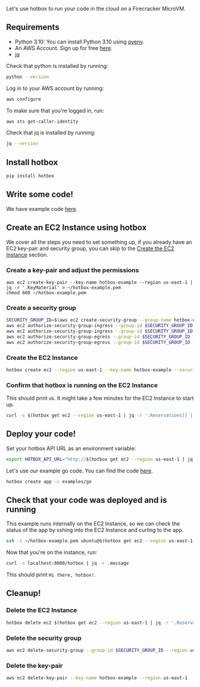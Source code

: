 Let's use hotbox to run your code in the cloud on a Firecracker MicroVM.

## Requirements

- Python 3.10: You can install Python 3.10 using [pyenv](https://github.com/pyenv/pyenv).
- An AWS Account. Sign up for free [here](https://aws.amazon.com/free/).
- [jq](https://stedolan.github.io/jq/)

Check that python is installed by running:

```bash
python --version
```

Log in to your AWS account by running:

```bash
aws configure
```

To make sure that you're logged in, run:

```bash
aws sts get-caller-identity
```

Check that jq is installed by running:

```bash
jq --version
```

## Install hotbox

```bash
pip install hotbox
```

## Write some code!

We have example code [here](https://github.com/anthonycorletti/hotbox/blob/main/examples/).

## Create an EC2 Instance using hotbox

We cover all the steps you need to set something up, if you already have an EC2 key-pair and security group, you can skip to the [Create the EC2 Instance](#create-the-ec2-instance) section.

### Create a key-pair and adjust the permissions

```
aws ec2 create-key-pair --key-name hotbox-example --region us-east-1 | jq -r '.KeyMaterial' > ~/hotbox-example.pem
chmod 600 ~/hotbox-example.pem
```

### Create a security group

```bash
SECURITY_GROUP_ID=$(aws ec2 create-security-group --group-name hotbox-example --description "Security group with all traffic allowed" --vpc-id $(aws ec2 describe-vpcs | jq -r '.Vpcs[] | select(.IsDefault) | .VpcId') --region us-east-1 | jq -r '.GroupId')
aws ec2 authorize-security-group-ingress --group-id $SECURITY_GROUP_ID --protocol all --port all --cidr 0.0.0.0/0 --region us-east-1
aws ec2 authorize-security-group-ingress --group-id $SECURITY_GROUP_ID --ip-permissions IpProtocol=-1,Ipv6Ranges='[{CidrIpv6=::/0}]'
aws ec2 authorize-security-group-egress --group-id $SECURITY_GROUP_ID --protocol all --port all --cidr 0.0.0.0/0 --region us-east-1
aws ec2 authorize-security-group-egress --group-id $SECURITY_GROUP_ID --ip-permissions IpProtocol=-1,Ipv6Ranges='[{CidrIpv6=::/0}]'
```

### Create the EC2 Instance

```bash
hotbox create ec2 --region us-east-1 --key-name hotbox-example --security-group-ids $SECURITY_GROUP_ID
```

### Confirm that hotbox is running on the EC2 Instance

This should print `ok`. It might take a few minutes for the EC2 Instance to start up.

```bash
curl -s $(hotbox get ec2 --region us-east-1 | jq -r '.Reservations[] | select(.Instances[] | .State.Name == "running") | .Instances[].PublicDnsName')/api/v0/healthcheck | jq -r .message
```

## Deploy your code!

Set your hotbox API URL as an environment variable:

```bash
export HOTBOX_API_URL="http://$(hotbox get ec2 --region us-east-1 | jq -r '.Reservations[] | select(.Instances[] | .State.Name == "running") | .Instances[].PublicDnsName')/api/v0"
```

Let's use our example go code. You can find the code [here](https://github.com/anthonycorletti/hotbox/blob/main/examples/go).

```bash
hotbox create app -c examples/go
```

## Check that your code was deployed and is running

This example runs internally on the EC2 Instance, so we can check the status of the app by sshing into the EC2 Instance and curling to the app.

```bash
ssh -i ~/hotbox-example.pem ubuntu@$(hotbox get ec2 --region us-east-1 | jq -r '.Reservations[] | select(.Instances[] | .State.Name == "running") | .Instances[].PublicDnsName')
```

Now that you're on the instance, run:

```bash
curl -s localhost:8080/hotbox | jq -r .message
```

This should print `Hi there, hotbox!`.

## Cleanup!

### Delete the EC2 Instance

```bash
hotbox delete ec2 $(hotbox get ec2 --region us-east-1 | jq -r '.Reservations[0].Instances[0] | .InstanceId') --region us-east-1
```

### Delete the security group

```bash
aws ec2 delete-security-group --group-id $SECURITY_GROUP_ID --region us-east-1
```

### Delete the key-pair

```bash
aws ec2 delete-key-pair --key-name hotbox-example --region us-east-1
```
